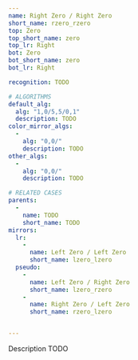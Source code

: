 ```yaml
---
name: Right Zero / Right Zero
short_name: rzero_rzero
top: Zero
top_short_name: zero
top_lr: Right
bot: Zero
bot_short_name: zero
bot_lr: Right

recognition: TODO

# ALGORITHMS
default_alg:
  alg: "1,0/5,5/0,1"
  description: TODO
color_mirror_algs:
  -
    alg: "0,0/"
    description: TODO
other_algs:
  -
    alg: "0,0/"
    description: TODO

# RELATED CASES
parents:
  -
    name: TODO
    short_name: TODO
mirrors:
  lr:
    -
      name: Left Zero / Left Zero
      short_name: lzero_lzero
  pseudo:
    -
      name: Left Zero / Right Zero
      short_name: lzero_rzero
    -
      name: Right Zero / Left Zero
      short_name: rzero_lzero


---
```


Description TODO

